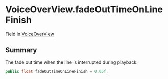 # VoiceOverView.fadeOutTimeOnLineFinish

Field in [VoiceOverView](/docs/api/csharp/yarn.unity.voiceoverview.md)

## Summary


The fade out time when the line is interrupted during playback.


```csharp
public float fadeOutTimeOnLineFinish = 0.05f;
```

